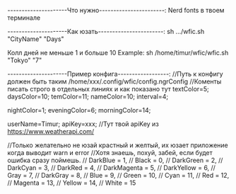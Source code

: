 ---------------------Что нужно-----------------------:
Nerd fonts в твоем терминале

---------------------Как юзать-----------------------:
sh .../wfic.sh "CityName" "Days"

Колл дней не меньше 1 и больше 10
Example: sh /home/timur/wfic/wfic.sh "Tokyo" "7"

---------------------Пример конфига------------------:
//Путь к конфигу должен быть таким /home/xxx/.config/wfic/config.ngrConfig
//Коменты писать строго в отдельных линиях и как показано тут
textColor=5;
daysColor=10;
temColor=11;
nameColor=10;
interval=4;

nightColor=1;
eveningColor=6;
morningColor=14;

userName=Timur;
apiKey=xxx;
//Тут твой apiKey из https://www.weatherapi.com/

//Только желательно не юзай крастный и желтый, их юзает приложение когда выводит warn и error
//Хотя знаешь, похуй, забей, если будет ошибка сразу поймешь.
// DarkBlue = 1,
// Black = 0,
// DarkGreen = 2,
// DarkCyan = 3,
// DarkRed = 4,
// DarkMagenta = 5,
// DarkYellow = 6,
// Gray = 7,
// DarkGray = 8,
// Blue = 9,
// Green = 10,
// Cyan = 11,
// Red = 12,
// Magenta = 13,
// Yellow = 14,
// White = 15
